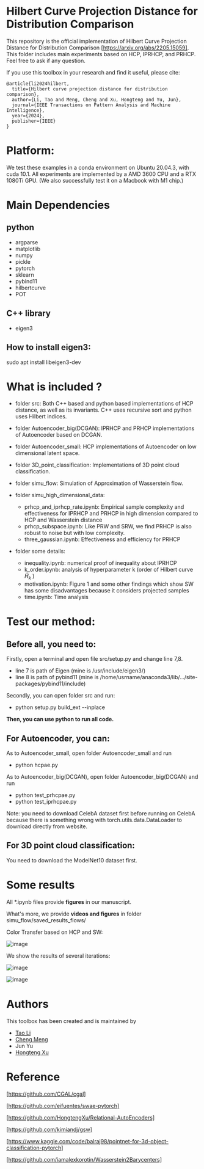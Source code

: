 # Hilbert Curve Projection Distance for Distribution Comparison

This repository is the official implementation of Hilbert Curve Projection Distance for Distribution Comparison [https://arxiv.org/abs/2205.15059].
This folder includes main experiments based on HCP, IPRHCP, and PRHCP.
Feel free to ask if any question.

If you use this toolbox in your research and find it useful, please cite:
```
@article{li2024hilbert,
  title={Hilbert curve projection distance for distribution comparison},
  author={Li, Tao and Meng, Cheng and Xu, Hongteng and Yu, Jun},
  journal={IEEE Transactions on Pattern Analysis and Machine Intelligence},
  year={2024},
  publisher={IEEE}
}
```

# Platform:
We test these examples in a conda environment on Ubuntu 20.04.3, with cuda 10.1.
All experiments are implemented by a AMD 3600 CPU and
a RTX 1080Ti GPU.
(We also successfully test it on a Macbook with M1 chip.)

# Main Dependencies

## python
* argparse
* matplotlib
* numpy
* pickle
* pytorch
* sklearn
* pybind11
* hilbertcurve
* POT


## C++ library
* eigen3

## How to install eigen3:
sudo apt install libeigen3-dev




# What is included ?

* folder src: 
Both C++ based and python based implementations of HCP distance, as well as its invariants.
C++ uses recursive sort and python uses Hilbert indices.
* folder Autoencoder_big(DCGAN):
IPRHCP and PRHCP implementations of Autoencoder based on DCGAN.
* folder Autoencoder_small:
HCP implementations of Autoencoder on low dimensional latent space.
* folder 3D_point_classification:
Implementations of 3D point cloud classification.
* folder simu_flow:
Simulation of Approximation of Wasserstein flow.
* folder simu_high_dimensional_data:
  - prhcp_and_iprhcp_rate.ipynb: Empirical sample complexity and effectiveness for IPRHCP and PRHCP in high dimension compared to HCP and Wasserstein distance
  - prhcp_subspace.ipynb: Like PRW and SRW, we find PRHCP is also robust to noise but with low complexity.
  - three_gaussian.ipynb: Effectiveness and efficiency for PRHCP 
  
* folder some details:
  - inequality.ipynb: numerical proof of inequality about IPRHCP
  - k_order.ipynb: analysis of hyperparameter k (order of Hilbert curve $\widehat{H}_k$ )
  - motivation.ipynb: Figure 1 and some other findings which show SW has some disadvantages because it considers projected samples
  - time.ipynb: Time analysis






# Test our method:

## Before all, you need to:

Firstly, open a terminal and open file src/setup.py and change line 7,8.

* line 7 is path of Eigen (mine is /usr/include/eigen3/)
* line 8 is path of pybind11 (mine is /home/usrname/anaconda3/lib/.../site-packages/pybind11/include)

Secondly, you can open folder src and run: 

* python setup.py build_ext --inplace

**Then, you can use python to run all code.**


## For Autoencoder, you can:


As to Autoencoder_small, open folder Autoencoder_small and run
* python hcpae.py

As to Autoencoder_big(DCGAN), open folder Autoencoder_big(DCGAN) and run
* python test_prhcpae.py
* python test_iprhcpae.py 

Note: you need to download CelebA dataset first before running on CelebA because there is something wrong with torch.utils.data.DataLoader to download directly from website.


## For 3D point cloud classification:

You need to download the ModelNet10 dataset first.



# Some results

All *.ipynb files provide **figures** in our manuscript.

What's more, we provide **videos and figures** in folder simu_flow/saved_results_flows/

Color Transfer based on HCP and SW:

![image](https://github.com/sherlockLitao/HCP/blob/main/color_transfer/Results/color1.png)

We show the results of several iterations:

![image](https://github.com/sherlockLitao/HCP/blob/main/color_transfer/Results/color2.png)

![image](https://github.com/sherlockLitao/HCP/blob/main/color_transfer/Results/color3.png)



# Authors

This toolbox has been created and is maintained by

* [Tao Li](https://github.com/sherlockLitao)
* [Cheng Meng](https://github.com/ChengzijunAixiaoli)
* Jun Yu
* [Hongteng Xu](https://github.com/HongtengXu)


# Reference
[https://github.com/CGAL/cgal]

[https://github.com/eifuentes/swae-pytorch]

[https://github.com/HongtengXu/Relational-AutoEncoders]

[https://github.com/kimiandj/gsw]

[https://www.kaggle.com/code/balraj98/pointnet-for-3d-object-classification-pytorch]

[https://github.com/iamalexkorotin/Wasserstein2Barycenters]

